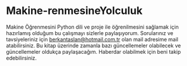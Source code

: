 # Makine-renmesineYolculuk
Makine Öğrenmesini Python dili ve proje ile öğrenilmesini sağlamak için hazırlamış olduğum bu çalışmayı sizlerle paylaşıyorum. Sorularınız ve tavsiyeleriniz için berkantaslan@hotmail.com.tr olan mail adresime mail atabilirsiniz. Bu kitap üzerinde zamanla bazı güncellemeler olabilecek ve güncellemeler oldukça paylaşacağım. Haberdar olabilmek için beni takip edebilirsiniz.
